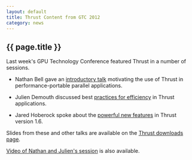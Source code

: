 ```yaml
---
layout: default
title: Thrust Content from GTC 2012
category: news
---
```

## {{ page.title }} ##

Last week's GPU Technology Conference featured Thrust in a number of sessions.

  * Nathan Bell gave an [introductory talk](http://github.com/downloads/thrust/thrust/GTC%202012%20(Part%201)%20-%20An%20Introduction%20to%20the%20Thrust%20Parallel%20Algorithms%20Library.pdf) motivating the use of Thrust in performance-portable parallel applications.

  * Julien Demouth discussed best [practices for efficiency](http://github.com/downloads/thrust/thrust/GTC%202012%20(Part%202)%20-%20Thrust%20by%20Example.pdf) in Thrust applications.

  * Jared Hoberock spoke about the [powerful new features](http://github.com/downloads/thrust/thrust/GTC%202012%20(Part%203)%20-%20What's%20new%20in%20Thrust%201.6.pdf) in Thrust version 1.6.

Slides from these and other talks are available on the [Thrust downloads page](http://github.com/thrust/thrust/downloads).

[Video of Nathan and Julien's session](http://nvidia.fullviewmedia.com/gtc2012/0515-A3-S0602.html) is also available.

